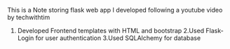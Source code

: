 This is a Note storing flask web app I developed following a youtube video by techwithtim

1. Developed Frontend templates with HTML and bootstrap
2.Used Flask-Login for user authentication 
3.Used SQLAlchemy for database
